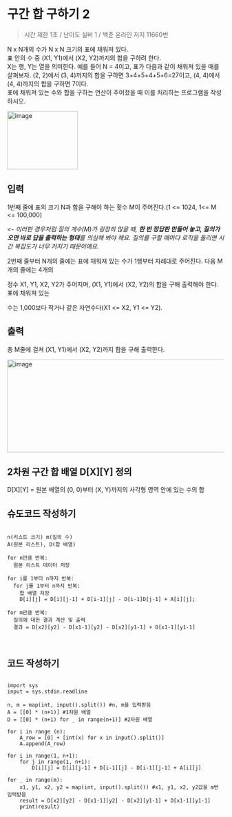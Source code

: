 구간 합 구하기 2
==============
> 시간 제한 1초 / 난이도 실버 1 / 백준 온라인 저지 11660번

N x N개의 수가 N x N 크기의 표에 채워져 있다.   
표 안의 수 중 (X1, Y1)에서 (X2, Y2)까지의 합을 구하려 한다.   
X는 행, Y는 열을 의미한다. 예를 들어 N = 4이고, 표가 다음과 같이 채워져 있을 때를 살펴보자. 
(2, 2)에서 (3, 4)까지의 합을 구하면 3+4+5+4+5+6=27이고, (4, 4)에서 (4, 4)까지의 합을 구하면 7이다.  
표에 채워져 있는 수와 합을 구하는 연산이 주어졌을 때 이를 처리하는 프로그램을 작성하시오.

<img width="164" height="135" alt="image" src="https://github.com/user-attachments/assets/fd1d3cf0-d8d2-48a5-8a1a-c4528619434e" />

입력
---------
1번째 줄에 표의 크기 N과 합을 구해야 하는 횟수 M이 주어진다.(1 <= 1024, 1<= M <= 100,000)   

*<- 이러한 경우처럼 질의 개수(M)가 굉장히 많을 때, **한 번 정답판 만들어 놓고, 질의가 오면 바로 답을 출력하는 형태**를 의심해 봐야 해요. 질의를 구할 때마다 로직을 돌리면 시간 복잡도가 너무 커지기 때문이에요.*  

2번째 줄부터 N개의 줄에는 표에 채워져 있는 수가 1행부터 차례대로 주어진다. 다음 M개의 줄에는 4개의 

정수 X1, Y1, X2, Y2가 주어지며, (X1, Y1)에서 (X2, Y2)의 합을 구해 출력해야 한다. 표에 채워져 있는

수는 1,000보다 작거나 같은 자연수다(X1 <= X2, Y1 <= Y2).  

출력
----------
총 M줄에 걸쳐 (X1, Y1)에서 (X2, Y2)까지 합을 구해 출력한다.

<img width="557" height="215" alt="image" src="https://github.com/user-attachments/assets/3176d714-f845-4364-b7e8-7058138862cb" />

2차원 구간 합 배열 D[X][Y] 정의
-----------
D[X][Y] = 원본 배열의 (0, 0)부터 (X, Y)까지의 사각형 영역 안에 있는 수의 합

슈도코드 작성하기
--------------------

<pre>
<code>
n(리스트 크기) m(질의 수)
A(원본 리스트), D(합 배열)

for n만큼 반복:
  원본 리스트 데이터 저장

for i를 1부터 n까지 반복:
  for j를 1부터 n까지 반복:
    합 배열 저장
    D[i][j] = D[i][j-1] + D[i-1][j] - D[i-1]D[j-1] + A[i][j];

for m만큼 반복:
  질의에 대한 결과 계산 및 출력
  결과 = D[x2][y2] - D[x1-1][y2] - D[x2][y1-1] + D[x1-1][y1-1]
  
</code>
</pre>

코드 작성하기
-------------------
<pre>
<code>
import sys
input = sys.stdin.readline

n, m = map(int, input().split()) #n, m을 입력받음
A = [[0] * (n+1)] #1차원 배열
D = [[0] * (n+1) for _ in range(n+1)] #2차원 배열

for i in range (n):
    A_row = [0] + [int(x) for x in input().split()]
    A.append(A_row)

for i in range(1, n+1):
    for j in range(1, n+1):
        D[i][j] = D[i][j-1] + D[i-1][j] - D[i-1][j-1] + A[i][j]

for _ in range(m):
    x1, y1, x2, y2 = map(int, input().split()) #x1, y1, x2, y2값을 m번 입력받음
    result = D[x2][y2] - D[x1-1][y2] - D[x2][y1-1] + D[x1-1][y1-1]
    print(result)

</code>
</pre>
